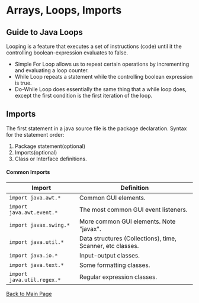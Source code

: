 # Arrays, Loops, Imports
## Guide to Java Loops
Looping is a feature that executes a set of instructions (code) until it the controlling boolean-expression evaluates to false.

* Simple For Loop allows us to repeat certain operations by incrementing and evaluating a loop counter.
* While Loop repeats a statement while the controlling boolean expression is true.
* Do-While Loop does essentially the same thing that a while loop does, except the first condition is the first iteration of the loop.

## Imports
The first statement in a java source file is the package declaration.  Syntax for the statement order:
1. Package statement(optional)
2. Imports(optional)
3. Class or Interface definitions.

#### Common Imports
Import | Definition
-------|----------
`import java.awt.*`	|Common GUI elements.
`import java.awt.event.*`	|The most common GUI event listeners.
`import javax.swing.*`	|More common GUI elements. Note "javax".
`import java.util.*`	|Data structures (Collections), time, Scanner, etc classes.
`import java.io.*`|	Input-output classes.
`import java.text.*`	|Some formatting classes.
`import java.util.regex.*`	|Regular expression classes.


[Back to Main Page](../README.md)

